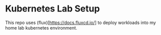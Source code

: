 # Kubernetes Lab Setup

This repo uses (flux)[https://docs.fluxcd.io/] to deploy workloads into my home lab kubernetes environment.

